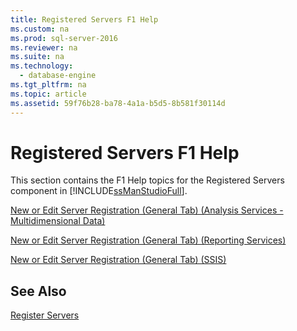 ```yaml
---
title: Registered Servers F1 Help
ms.custom: na
ms.prod: sql-server-2016
ms.reviewer: na
ms.suite: na
ms.technology: 
  - database-engine
ms.tgt_pltfrm: na
ms.topic: article
ms.assetid: 59f76b28-ba78-4a1a-b5d5-8b581f30114d
---
```

# Registered Servers F1 Help
  This section contains the F1 Help topics for the Registered Servers component in [!INCLUDE[ssManStudioFull](../../Token\Other/ssManStudioFull_md.md)].  
  
 [New or Edit Server Registration &#40;General Tab&#41; &#40;Analysis Services - Multidimensional Data&#41;](../Topic/New%20or%20Edit%20Server%20Registration%20\(General%20Tab\)%20\(Analysis%20Services%20-%20Multidimensional%20Data\).md)  
  
 [New or Edit Server Registration &#40;General Tab&#41; &#40;Reporting Services&#41;](../Topic/New%20or%20Edit%20Server%20Registration%20\(General%20Tab\)%20\(Reporting%20Services\).md)  
  
 [New or Edit Server Registration &#40;General Tab&#41; &#40;SSIS&#41;](../Topic/New%20or%20Edit%20Server%20Registration%20\(General%20Tab\)%20\(SSIS\).md)  
  
## See Also  
 [Register Servers](../../Topics\TopicNameNotContainA/Register-Servers.md)  
  
  
